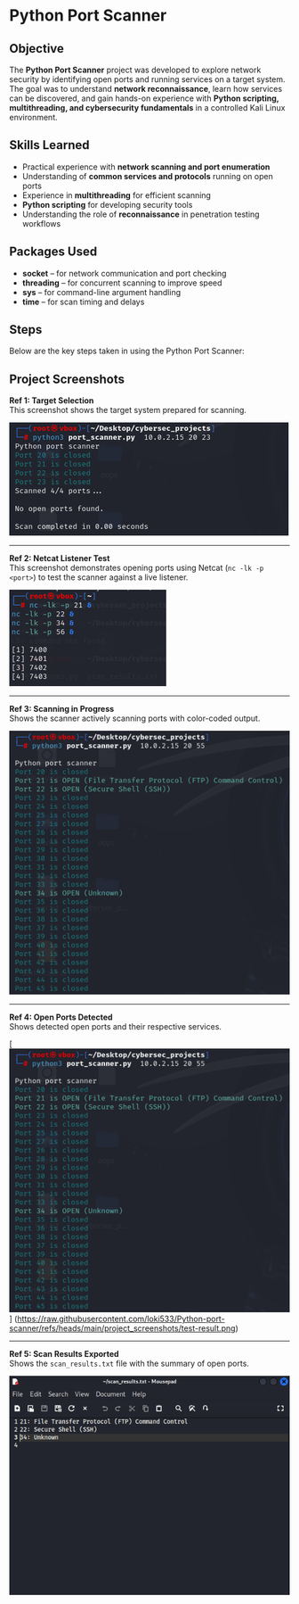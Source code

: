 # Python Port Scanner

## **Objective**
The **Python Port Scanner** project was developed to explore network security by identifying open ports and running services on a target system. The goal was to understand **network reconnaissance**, learn how services can be discovered, and gain hands-on experience with **Python scripting, multithreading, and cybersecurity fundamentals** in a controlled Kali Linux environment.

## **Skills Learned**
- Practical experience with **network scanning and port enumeration**  
- Understanding of **common services and protocols** running on open ports  
- Experience in **multithreading** for efficient scanning  
- **Python scripting** for developing security tools  
- Understanding the role of **reconnaissance** in penetration testing workflows  

## **Packages Used**
- **socket** – for network communication and port checking  
- **threading** – for concurrent scanning to improve speed  
- **sys** – for command-line argument handling  
- **time** – for scan timing and delays  

## **Steps**
Below are the key steps taken in using the Python Port Scanner:

## Project Screenshots

**Ref 1: Target Selection**  
This screenshot shows the target system prepared for scanning.  

[![Target Selection](https://github.com/loki533/Python-port-scanner/raw/main/project_screenshots/picture-1.png)](https://github.com/loki533/Python-port-scanner/raw/main/project_screenshots/picture-1.png)

---

**Ref 2: Netcat Listener Test**  
This screenshot demonstrates opening ports using Netcat (`nc -lk -p <port>`) to test the scanner against a live listener.  

[![Netcat Listener Test](https://github.com/loki533/Python-port-scanner/raw/main/project_screenshots/listening-ports.png)](https://github.com/loki533/Python-port-scanner/raw/main/project_screenshots/listening-ports.png)

---

**Ref 3: Scanning in Progress**  
Shows the scanner actively scanning ports with color-coded output.  

[![Scanning in Progress](https://github.com/loki533/Python-port-scanner/raw/main/project_screenshots/test-result.png)](https://github.com/loki533/Python-port-scanner/raw/main/project_screenshots/test-result.png)


---

**Ref 4: Open Ports Detected**  
Shows detected open ports and their respective services.  

[![Open Ports Detected](https://raw.githubusercontent.com/loki533/Python-port-scanner/refs/heads/main/project_screenshots/test-result.png)]
(https://raw.githubusercontent.com/loki533/Python-port-scanner/refs/heads/main/project_screenshots/test-result.png)

---

**Ref 5: Scan Results Exported**  
Shows the `scan_results.txt` file with the summary of open ports.  

[![Scan Results Exported](https://github.com/loki533/Python-port-scanner/raw/main/project_screenshots/result_text.png)](https://github.com/loki533/Python-port-scanner/raw/main/project_screenshots/result_text.png)

